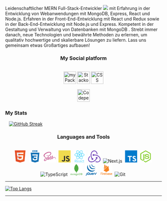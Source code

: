 

Leidenschaftlicher MERN Full-Stack-Entwickler  <img src="https://media.giphy.com/media/WUlplcMpOCEmTGBtBW/giphy.gif" width="30"> mit Erfahrung in der Entwicklung von Webanwendungen mit MongoDB, Express, React und Node.js. Erfahren in der Front-End-Entwicklung mit React und Redux sowie in der Back-End-Entwicklung mit Node.js und Express. Kompetent in der Gestaltung und Verwaltung von Datenbanken mit MongoDB . Strebt immer danach, neue Technologien und bewährte Methoden zu erlernen, um qualitativ hochwertige und skalierbare Lösungen zu liefern. Lass uns gemeinsam etwas Großartiges aufbauen!




<div align="center"> 
 <h3> My Social platform</h3>
 <br/>
 <a href="https://www.npmjs.com/~aliho3ein"><img src="https://authy.com/wp-content/uploads/npm-logo.png" title='my Packages' width="40" height="40"/></a>  <a href="https://stackoverflow.com/users/3748304/ali"><img src="https://www.golem.de/2004/147393-227385-227382_rc.jpg" title='Stackoverflow' width="40" height="40"/></a>  <a href="https://cssbattle.dev/player/aliho3ein"><img src="https://pbs.twimg.com/profile_images/1114446136302084096/BIu19jPP_400x400.png" title='CSS Battle' width="40" height="40"/></a> 
 
  <a href="https://codepen.io/aliho3ein"><img src="https://encrypted-tbn0.gstatic.com/images?q=tbn:ANd9GcSqfYPSIn1Fs9rJFJZmxWdemUKcEudK06FZVaBUSeKKgggE-oGtVA8-TYfbRmTW55eZ6Vg&usqp=CAU" title='Codepen' width="40" height="40"/></a> 
 </div>

### My Stats

&nbsp;&nbsp;&nbsp;[![GitHub Streak](http://github-readme-streak-stats.herokuapp.com?user=aliho3ein&theme=dark&background=000000)](https://git.io/streak-stats)&nbsp;&nbsp;&nbsp;

<div align="center"> 
 <h3> Languages and Tools </h3>
<br/>
 <img src="https://github.com/devicons/devicon/blob/master/icons/html5/html5-original.svg" title="HTML5" alt="HTML" width="40" height="40"/>&nbsp;
  <img src="https://github.com/devicons/devicon/blob/master/icons/css3/css3-plain-wordmark.svg"  title="CSS3" alt="CSS" width="40" height="40"/>&nbsp;
 <img src="https://github.com/devicons/devicon/blob/master/icons/sass/sass-original.svg" title="SASS" alt="SASS" width="40" height="40"/>&nbsp;
 <img src="https://github.com/devicons/devicon/blob/master/icons/javascript/javascript-original.svg" title="JavaScript" alt="JavaScript" width="40" height="40"/>&nbsp;
  <img src="https://github.com/devicons/devicon/blob/master/icons/react/react-original-wordmark.svg" title="React" alt="React" width="40" height="40"/>&nbsp;
  <img src="https://github.com/devicons/devicon/blob/master/icons/redux/redux-original.svg" title="Redux" alt="Redux " width="40" height="40"/>&nbsp;
 <img src="https://www.rlogical.com/wp-content/uploads/2021/08/Rlogical-Blog-Images-thumbnail.png" title="Next.js" alt="Next.js" width="40" height="40"/>&nbsp;
 <img src="https://github.com/devicons/devicon/blob/master/icons/typescript/typescript-plain.svg" title="TypeScript" alt="TypeScript" width="40" height="40"/>&nbsp;
 <img src="https://github.com/devicons/devicon/blob/master/icons/nodejs/nodejs-original.svg" title="NodeJs" alt="TypeScript" width="40" height="40"/>&nbsp;
  <img src="https://w7.pngwing.com/pngs/925/447/png-transparent-express-js-node-js-javascript-mongodb-node-js-text-trademark-logo.png" title="ExpressJS" alt="TypeScript" width="40" height="40"/>&nbsp;
 <img src="https://github.com/devicons/devicon/blob/master/icons/mongodb/mongodb-plain-wordmark.svg" title="MongoDB" alt="mongoDB" width="40" height="40"/>&nbsp;
   <img src="https://github.com/devicons/devicon/blob/master/icons/jquery/jquery-plain-wordmark.svg" title="Jquery" alt="TypeScript" width="40" height="40"/>&nbsp;
  <img src="https://github.com/devicons/devicon/blob/master/icons/firebase/firebase-plain-wordmark.svg" title="Firebase" alt="Firebase" width="40" height="40"/>&nbsp;
   <img src="https://www.testautomatisierung.org/wp-content/uploads/Git-Icon-1788C.png" title="Git" alt="Git" width="40" height="40"/>&nbsp;
 </div> 


---


[![Top Langs](https://github-readme-stats.vercel.app/api/top-langs/?username=aliho3ein&layout=compact)](https://github.com/anuraghazra/github-readme-stats)


 
---
